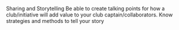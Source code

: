 Sharing and Storytelling
Be able to create talking points for how a club/initiative will add value to your club captain/collaborators. 
Know strategies and methods to tell your story
